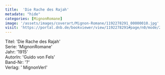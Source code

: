 ```yaml
---
title:  'Die Rache des Rajah'
metadate: "hide"
categories: [MignonRomane]
image: '/assets/images/coverart/Mignon-Romane/1192278291_00000010.jpg'
visit: 'https://portal.dnb.de/bookviewer/view/1192278291#page/n0/mode/2up'
---
```

Titel: 'Die Rache des Rajah' <br>
Serie: 'MignonRomane' <br>
Jahr: '1915' <br>
AutorIn: 'Guido von Fels' <br>
Band-Nr: '?' <br>
Verlag: ' MignonVerl'